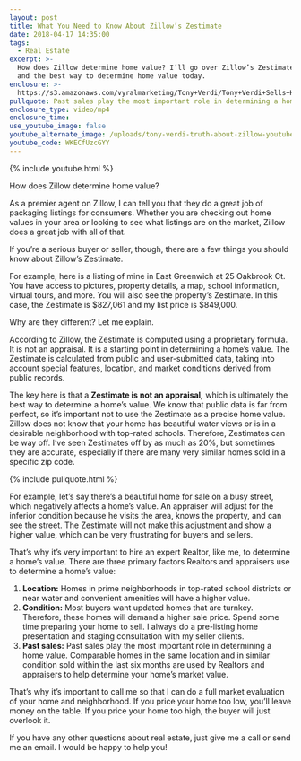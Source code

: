 ```yaml
---
layout: post
title: What You Need to Know About Zillow’s Zestimate
date: 2018-04-17 14:35:00
tags:
  - Real Estate
excerpt: >-
  How does Zillow determine home value? I’ll go over Zillow’s Zestimate feature
  and the best way to determine home value today.
enclosure: >-
  https://s3.amazonaws.com/vyralmarketing/Tony+Verdi/Tony+Verdi+Sells+Houses-+The+Truth+About+Zillow%2527s+Zestimate.mp4
pullquote: Past sales play the most important role in determining a home value.
enclosure_type: video/mp4
enclosure_time:
use_youtube_image: false
youtube_alternate_image: /uploads/tony-verdi-truth-about-zillow-youtube.jpg
youtube_code: WKECfUzcGYY
---
```


{% include youtube.html %}

How does Zillow determine home value? 

As a premier agent on Zillow, I can tell you that they do a great job of packaging listings for consumers. Whether you are checking out home values in your area or looking to see what listings are on the market, Zillow does a great job with all of that. 

If you’re a serious buyer or seller, though, there are a few things you should know about Zillow’s Zestimate. 

For example, here is a listing of mine in East Greenwich at 25 Oakbrook Ct. You have access to pictures, property details, a map, school information, virtual tours, and more. You will also see the property’s Zestimate. In this case, the Zestimate is $827,061 and my list price is $849,000. 

Why are they different? Let me explain.

According to Zillow, the Zestimate is computed using a proprietary formula. It is not an appraisal. It is a starting point in determining a home’s value. The Zestimate is calculated from public and user-submitted data, taking into account special features, location, and market conditions derived from public records. 

The key here is that a **Zestimate is not an appraisal,** which is ultimately the best way to determine a home’s value. We know that public data is far from perfect, so it’s important not to use the Zestimate as a precise home value. Zillow does not know that your home has beautiful water views or is in a desirable neighborhood with top-rated schools. Therefore, Zestimates can be way off. I’ve seen Zestimates off by as much as 20%, but sometimes they are accurate, especially if there are many very similar homes sold in a specific zip code.

{% include pullquote.html %}

For example, let’s say there’s a beautiful home for sale on a busy street, which negatively affects a home’s value. An appraiser will adjust for the inferior condition because he visits the area, knows the property, and can see the street. The Zestimate will not make this adjustment and show a higher value, which can be very frustrating for buyers and sellers. 

That’s why it’s very important to hire an expert Realtor, like me, to determine a home’s value. There are three primary factors Realtors and appraisers use to determine a home’s value: 

1. **Location:** Homes in prime neighborhoods in top-rated school districts or near water and convenient amenities will have a higher value. 
2. **Condition:** Most buyers want updated homes that are turnkey. Therefore, these homes will demand a higher sale price. Spend some time preparing your home to sell. I always do a pre-listing home presentation and staging consultation with my seller clients. 
3. **Past sales:** Past sales play the most important role in determining a home value. Comparable homes in the same location and in similar condition sold within the last six months are used by Realtors and appraisers to help determine your home’s market value. 

That’s why it’s important to call me so that I can do a full market evaluation of your home and neighborhood. If you price your home too low, you’ll leave money on the table. If you price your home too high, the buyer will just overlook it. 

If you have any other questions about real estate, just give me a call or send me an email. I would be happy to help you!<br>